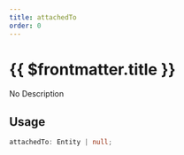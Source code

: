 ```yaml
---
title: attachedTo
order: 0
---
```


# {{ $frontmatter.title }}

No Description

## Usage

```ts
attachedTo: Entity | null;
```
